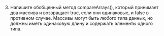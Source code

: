 3. Напишите обобщенный метод compareArrays(), 
который принимает два массива и возвращает true, если они одинаковые, и false в противном случае.
Массивы могут быть любого типа данных, но должны иметь одинаковую длину и содержать элементы одного типа.